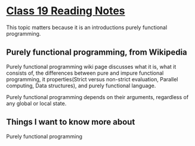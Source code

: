 # [Class 19 Reading Notes](https://github.com/snur206/reading-notes/blob/main/401/class19notes.md)

This topic matters because it is an introductions purely functional programming.

## Purely functional programming, from Wikipedia

Purely functional programming wiki page discusses what it is, what it consists of, the differences between pure and impure functional programming, it properties(Strict versus non-strict evaluation, Parallel computing, Data structures), and purely functional language. 

Purely functional programming depends on their arguments, regardless of any global or local state.

## Things I want to know more about

Purely functional programming
